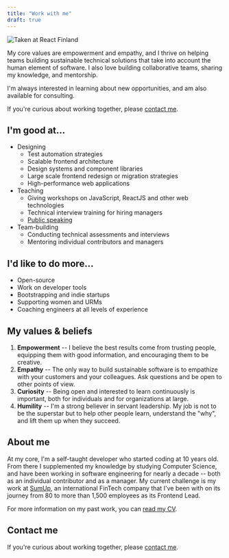 ```yaml
---
title: "Work with me"
draft: true
---
```


![Taken at React Finland](/images/react-finland-2.jpg)

My core values are empowerment and empathy, and I thrive on helping teams
building sustainable technical solutions that take into account the human
element of software. I also love building collaborative teams, sharing my
knowledge, and mentorship.

I'm always interested in learning about new opportunities, and am also
available for consulting.

If you're curious about working together, please [contact me](/contact).

## I'm good at...

* Designing
  * Test automation strategies
  * Scalable frontend architecture
  * Design systems and component libraries
  * Large scale frontend redesign or migration strategies
  * High-performance web applications
* Teaching
  * Giving workshops on JavaScript, ReactJS and other web technologies
  * Technical interview training for hiring managers
  * [Public speaking](/speaking)
* Team-building
  * Conducting technical assessments and interviews
  * Mentoring individual contributors and managers

## I'd like to do more...

* Open-source
* Work on developer tools
* Bootstrapping and indie startups
* Supporting women and URMs
* Coaching engineers at all levels of experience

## My values & beliefs

1. **Empowerment** -- I believe the best results come from trusting people,
   equipping them with good information, and encouraging them to be creative.
2. **Empathy** -- The only way to build sustainable software is to empathize
   with your customers and your colleagues. Ask questions and be open to other
   points of view.
3. **Curiosity** -- Being open and interested to learn continuously is
   important, both for individuals and for organizations at large.
4. **Humility** -- I'm a strong believer in servant leadership. My job is not
   to be the superstar but to help other people learn, understand the "why",
   and lift them up when they succeed.

## About me

At my core, I'm a self-taught developer who started coding at 10 years old.
From there I supplemented my knowledge by studying Computer Science, and have
been working in software engineering for nearly a decade -- both as an
individual contributor and as a manager. My current challenge
is my work at [SumUp](https://sumup.com), an international FinTech company
that I've been with on its journey from 80 to more than 1,500 employees as
its Frontend Lead.

For more information on my past work, you can [read my CV](/cvs/monica_lent_resume_2019.pdf).

## Contact me

If you're curious about working together, please [contact me](/contact).
